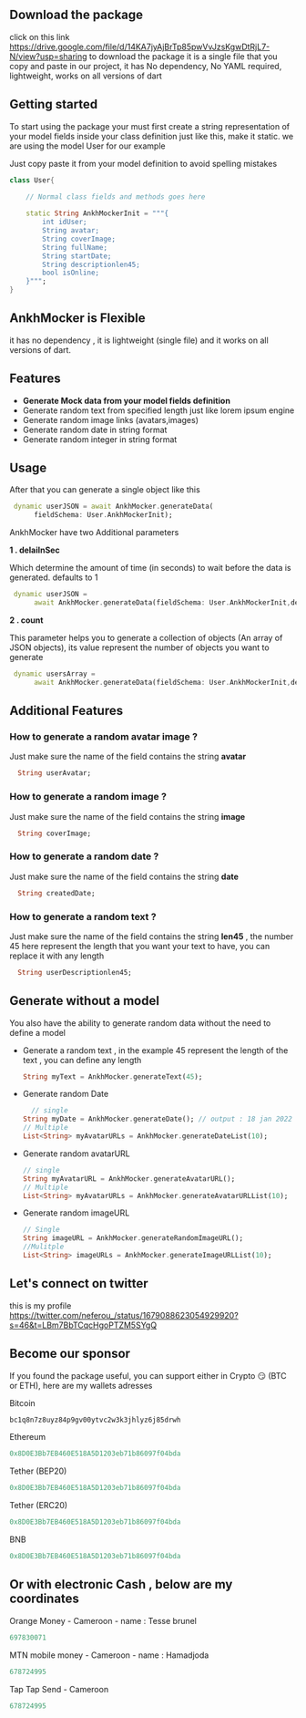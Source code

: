 <!-- 
This README describes the package. If you publish this package to pub.dev,
this README's contents appear on the landing page for your package.

For information about how to write a good package README, see the guide for
[writing package pages](https://dart.dev/guides/libraries/writing-package-pages). 

For general information about developing packages, see the Dart guide for
[creating packages](https://dart.dev/guides/libraries/create-library-packages)
and the Flutter guide for
[developing packages and plugins](https://flutter.dev/developing-packages). 

2 - Do the demo App in english
3 - Translate the demo App in french(Voice Over)
4 - Write the docs in PDF
5 - deploy to pub.dev
-->

## Download the package 
click on this link https://drive.google.com/file/d/14KA7jyAjBrTp85pwVvJzsKgwDtRjL7-N/view?usp=sharing to download the package
it is a single file that you copy and paste in our project, it has No dependency, No YAML required, lightweight, works on all versions of dart


## Getting started
To start using the package your must first create a string representation of your model fields inside your class definition just like this, make it static. we are using the model User for our example
<p>Just copy paste it from your model definition to avoid spelling mistakes</p>

```dart
class User{

    // Normal class fields and methods goes here
    
    static String AnkhMockerInit = """{
        int idUser;
        String avatar;
        String coverImage;
        String fullName;
        String startDate;
        String descriptionlen45;
        bool isOnline;
    }""";
}
```


## AnkhMocker is Flexible
it has no dependency , it is lightweight (single file) and it works on all versions of dart.

## Features

<ul>
  <li><b>Generate Mock data from your model fields definition</b></li>
  <li>Generate random text from specified length just like lorem ipsum engine</li>
  <li>Generate random image links (avatars,images)</li>
  <li>Generate random date in string format</li>
  <li>Generate random integer in string format</li>
</ul>


## Usage
After that you can generate a single object like this
```dart
 dynamic userJSON = await AnkhMocker.generateData(
      fieldSchema: User.AnkhMockerInit);
```
<p>AnkhMocker have two Additional parameters</p>
<p><b>1 . delaiInSec</b></p>
<p>Which determine the amount of time (in seconds) to wait before the data is generated. defaults to 1 </p>

```dart
 dynamic userJSON =
      await AnkhMocker.generateData(fieldSchema: User.AnkhMockerInit,delayInSec: 5);
```

<p><b>2 . count</b></p>
<p>This parameter helps you to generate a collection of objects (An array of JSON objects), its value represent the number of objects you want to generate</p>

```dart
 dynamic usersArray =
      await AnkhMocker.generateData(fieldSchema: User.AnkhMockerInit,delayInSec: 5,count: 15);
```

## Additional Features

<h3>How to generate a random avatar image ?</h3>
<p>Just make sure the name of the field contains the string <b>avatar</b></p>

```dart
  String userAvatar;
```


<h3>How to generate a random image ?</h3>
<p>Just make sure the name of the field contains the string <b>image</b></p>

```dart
  String coverImage;
```


<h3>How to generate a random date ?</h3>
<p>Just make sure the name of the field contains the string <b>date</b></p>

```dart
  String createdDate;
```

<h3>How to generate a random text ?</h3>
<p>Just make sure the name of the field contains the string <b>len45</b> , the number 45 here represent the length that you want your text to have, you can replace it with any length</p>

```dart
  String userDescriptionlen45;
```

## Generate without a model

<p> You also have the ability to generate random data without the need to define a model</p>
<ul>
  <li>Generate a random text ,  in the example 45 represent the length of the text , you can define any length

  ```dart
  String myText = AnkhMocker.generateText(45);
  ```

  </li>

  <li>Generate  random Date

  ```dart
    // single 
 String myDate = AnkhMocker.generateDate(); // output : 18 jan 2022
  // Multiple
  List<String> myAvatarURLs = AnkhMocker.generateDateList(10);
  ```

  </li>

  <li>Generate random avatarURL

  ```dart
  // single 
 String myAvatarURL = AnkhMocker.generateAvatarURL();
 // Multiple
 List<String> myAvatarURLs = AnkhMocker.generateAvatarURLList(10);
  ```

  </li>

  <li>Generate  random imageURL

  ```dart
  // Single 
 String imageURL = AnkhMocker.generateRandomImageURL();
 //Mulitple
List<String> imageURLs = AnkhMocker.generateImageURLList(10);
  ```

  </li>


</ul>


## Let's connect on twitter 
this is my profile https://twitter.com/neferou_/status/1679088623054929920?s=46&t=LBm7BbTCqcHgoPTZM5SYgQ




## Become our sponsor

If you found the package useful, you can support either in Crypto 😏 (BTC or ETH), here are my wallets adresses

Bitcoin
  ```dart
bc1q8n7z8uyz84p9gv00ytvc2w3k3jhlyz6j85drwh
  ```

Ethereum
  ```dart
0x8D0E3Bb7EB460E518A5D1203eb71b86097f04bda
  ```

Tether (BEP20)
  ```dart
0x8D0E3Bb7EB460E518A5D1203eb71b86097f04bda
  ```

Tether (ERC20)
  ```dart
0x8D0E3Bb7EB460E518A5D1203eb71b86097f04bda
  ```

BNB
  ```dart
0x8D0E3Bb7EB460E518A5D1203eb71b86097f04bda
  ```

<h2>Or with electronic Cash , below are my coordinates</h2>

Orange Money - Cameroon - name : Tesse brunel
  ```dart
697830071
  ```

MTN mobile money - Cameroon - name : Hamadjoda
  ```dart
678724995
  ```

Tap Tap Send - Cameroon 
  ```dart
678724995
  ```
